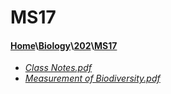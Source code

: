# MS17
#### [Home](..\..\..)\\[Biology](..\..)\\[202](..)\\[MS17]()
- [_Class Notes.pdf_](Class%20Notes.pdf)
- [_Measurement of Biodiversity.pdf_](Measurement%20of%20Biodiversity.pdf)
